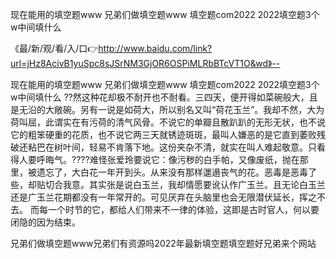 现在能用的填空题www
兄弟们做填空题www
填空题com2022
2022填空题3个w中间填什么


《最/新/观/看/入/口👉http://www.baidu.com/link?url=jHz8AcivB1yuSpc8sJSrNM3GjOR6OSPiMLRbBTcVT1O&wd》--

现在能用的填空题www
兄弟们做填空题www
填空题com2022
2022填空题3个w中间填什么
??然这种花却极不耐开也不耐看。三四天，便开得如菜碗般大，且是无沿的大敞碗。另有一说是如荷大，所以别名又叫“荷花玉兰”。我却不然，大为荷叫屈，此谓实在有污荷的清气风骨。不说它的单瓣且散趴趴的无形无状，也不说它的粗笨硬重的花质，也不说它两三天就锈迹斑斑，最叫人嫌恶的是它直到萎败残破还粘巴在树叶间，轻易不肯落下地。这份夹杂不清，就实在叫人难起敬意。只看得人要呼晦气。????难怪张爱玲要说它：像污秽的白手帕，又像废纸，抛在那里，被遗忘了，大白花一年开到头。从来没有那样邋遢丧气的花。恶毒是恶毒了些，却贴切合我意。其实张是说白玉兰，我却情愿要讹认作广玉兰。且无论白玉兰还是广玉兰花期都没有一年常开的。可见厌弃在头脑里也会无限潜伏延长，挥之不去。
而每一个时节的它，都给人们带来不一律的体验，这即是古时官人，何以要闭隐的因为结束。





兄弟们做填空题www兄弟们有资源吗2022年最新填空题填空题好兄弟来个网站
